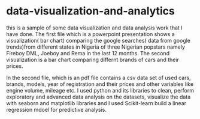# data-visualization-and-analytics


this is a sample of some data visualization and data analysis work that I have done. The first file which is a powerpoint presentation shows a visualization( bar chart) comparing the google searches( data from google trends)from different states in Nigeria of three Nigerian popstars namely Fireboy DML, Joeboy and Rema in the last 12 months. The second visualization is a bar chart comparing differnt brands of cars and their prices.

In the second file, which is an pdf file contains a csv data set of used cars, brands, models, year of registration and their prices and other variables like engine volume, mileage etc. I used python and its libraries to clean, perform exploratory and advanced data analysis on the datasets, visualize the data with seaborn and matplotlib libraries and I used Scikit-learn build a linear regression mdoel for predictive analysis.

